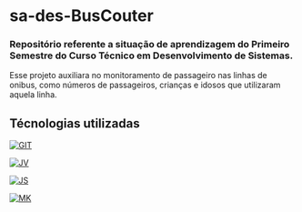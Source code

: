 # sa-des-BusCouter

### Repositório referente a situação de aprendizagem do Primeiro Semestre do **Curso Técnico em Desenvolvimento de Sistemas.**

Esse projeto auxiliara no monitoramento de passageiro nas linhas de onibus, como números de passageiros, crianças e idosos que utilizaram aquela linha.

## Técnologias utilizadas

[![GIT](https://img.shields.io/badge/GIT-E44C30?style=for-the-badge&logo=git&logoColor=white)](https://git-scm.com/)

[![JV](https://img.shields.io/badge/Java-ED8B00?style=for-the-badge&logo=openjdk&logoColor=white)](https://www.java.com/pt-BR/)

[![JS](https://img.shields.io/badge/JavaScript-323330?style=for-the-badge&logo=javascript&logoColor=F7DF1E)](https://www.javascript.com/)

[![MK](https://img.shields.io/badge/Markdown-000000?style=for-the-badge&logo=markdown&logoColor=white)](https://www.udemy.com/topic/Markdown/?utm_source=bing&utm_medium=udemyads&utm_campaign=BG-LongTail_la.EN_cc.ROW_Experiment_2&utm_content=deal4584&utm_term=_._ag_1312819243663584_._ad__._kw_Markdown%20Course_._de_c_._dm__._pl__._ti_kwd-82052191745887:aud-808168727_._li_146996_._pd__._&matchtype=b&msclkid=7538a6d0fa651de7c2d1c086aa9da000)
